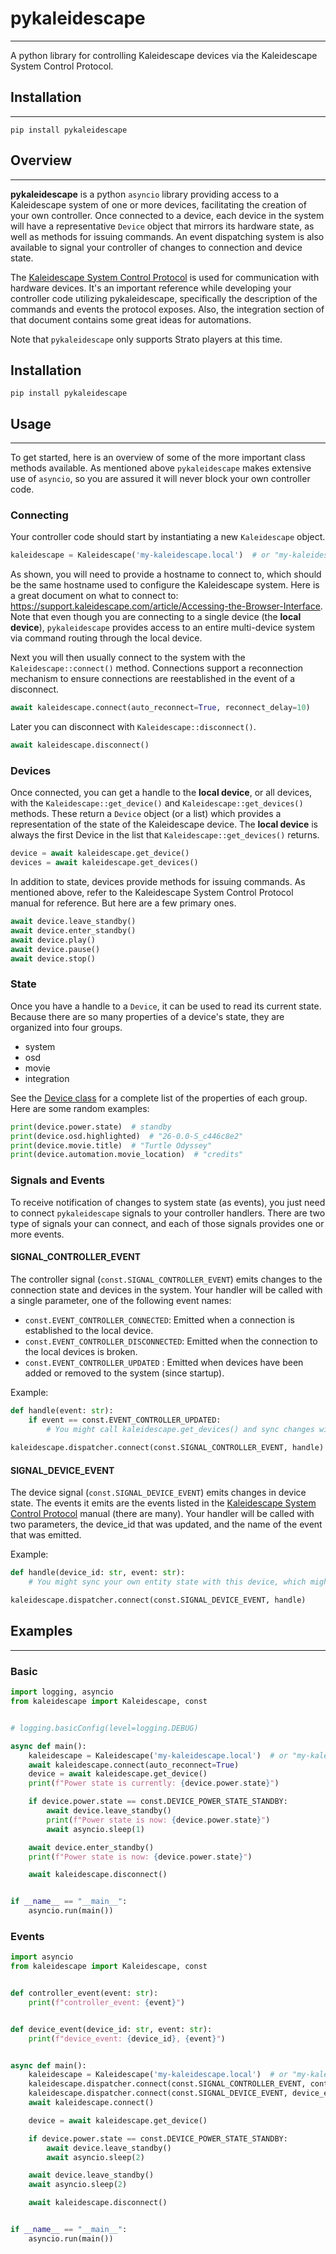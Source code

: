 # pykaleidescape

---

A python library for controlling Kaleidescape devices via the Kaleidescape System Control Protocol.

## Installation

---

```
pip install pykaleidescape
```

## Overview

---

**pykaleidescape** is a python `asyncio` library providing access to a Kaleidescape system of one or more devices,
facilitating the creation of your own controller. Once connected to a device, each device in the system will have a
representative `Device` object that mirrors its hardware state, as well as methods for issuing commands. An event
dispatching system is also available to signal your controller of changes to connection and device state.

The
[Kaleidescape System Control Protocol](https://www.kaleidescape.com/wp-content/uploads/Kaleidescape-System-Control-Protocol-Reference-Manual.pdf)
is used for communication with hardware devices. It's an important reference while developing your controller code
utilizing pykaleidescape, specifically the description of the commands and events the protocol exposes. Also, the 
integration section of that document contains some great ideas for automations.

Note that `pykaleidescape` only supports Strato players at this time. 

## Installation

```
pip install pykaleidescape
```

## Usage

---

To get started, here is an overview of some of the more important class methods available. As mentioned above
`pykaleidescape` makes extensive use of `asyncio`, so you are assured it will never block your own controller code.

### Connecting

Your controller code should start by instantiating a new `Kaleidescape` object.

```python
kaleidescape = Kaleidescape('my-kaleidescape.local')  # or "my-kaleidescape" on Windows
```

As shown, you will need to provide a hostname to connect to, which should be the same hostname used to configure the
Kaleidescape system. Here is a great document on what to connect to:
https://support.kaleidescape.com/article/Accessing-the-Browser-Interface. Note that even though you are connecting to a
single device (the **local device**), `pykaleidescape` provides access to an entire multi-device system via command
routing through the local device.

Next you will then usually connect to the system with the `Kaleidescape::connect()` method. Connections support a
reconnection mechanism to ensure connections are reestablished in the event of a disconnect.

```python
await kaleidescape.connect(auto_reconnect=True, reconnect_delay=10)
```

Later you can disconnect with `Kaleidescape::disconnect()`.

```python
await kaleidescape.disconnect()
```

### Devices

Once connected, you can get a handle to the **local device**, or all devices, with the `Kaleidescape::get_device()`
and `Kaleidescape::get_devices()` methods. These return a `Device` object (or a list) which provides a representation
of the state of the Kaleidescape device. The **local device** is always the first Device in the list that
`Kaleidescape::get_devices()` returns.

```python
device = await kaleidescape.get_device()
devices = await kaleidescape.get_devices()
```

In addition to state, devices provide methods for issuing commands. As mentioned above, refer to the Kaleidescape
System Control Protocol manual for reference. But here are a few primary ones.

```python
await device.leave_standby()
await device.enter_standby()
await device.play()
await device.pause()
await device.stop()
```

### State

Once you have a handle to a `Device`, it can be used to read its current state. Because there are so many properties
of a device's state, they are organized into four groups. 

* system
* osd
* movie
* integration

See the [Device class](kaleidescape/device.py) for a complete
list of the properties of each group. Here are some random examples:

```python
print(device.power.state)  # standby
print(device.osd.highlighted)  # "26-0.0-S_c446c8e2"
print(device.movie.title)  # "Turtle Odyssey"
print(device.automation.movie_location)  # "credits"
```

### Signals and Events

To receive notification of changes to system state (as events), you just need to connect `pykaleidescape` signals to
your controller handlers. There are two type of signals your can connect, and each of those signals provides one or
more events.

#### SIGNAL_CONTROLLER_EVENT

The controller signal (`const.SIGNAL_CONTROLLER_EVENT`) emits changes to the connection state and devices in the system.
Your handler will be called with a single parameter, one of the following event names:

* `const.EVENT_CONTROLLER_CONNECTED`: Emitted when a connection is established to the local device.
* `const.EVENT_CONTROLLER_DISCONNECTED`: Emitted when the connection to the local devices is broken.
* `const.EVENT_CONTROLLER_UPDATED` : Emitted when devices have been added or removed to the system (since startup).

Example:

```python
def handle(event: str):
    if event == const.EVENT_CONTROLLER_UPDATED:
        # You might call kaleidescape.get_devices() and sync changes with your own state
    
kaleidescape.dispatcher.connect(const.SIGNAL_CONTROLLER_EVENT, handle)
```

#### SIGNAL_DEVICE_EVENT

The device signal (`const.SIGNAL_DEVICE_EVENT`) emits changes in device state. The events it emits are the events
listed in the
[Kaleidescape System Control Protocol](https://www.kaleidescape.com/wp-content/uploads/Kaleidescape-System-Control-Protocol-Reference-Manual.pdf)
manual (there are many). Your handler will be called with two parameters, the device_id that was updated, and the name
of the event that was emitted.

Example:
 
```python
def handle(device_id: str, event: str):
    # You might sync your own entity state with this device, which might trigger your integrations.

kaleidescape.dispatcher.connect(const.SIGNAL_DEVICE_EVENT, handle)
```


## Examples

---

### Basic

```python
import logging, asyncio
from kaleidescape import Kaleidescape, const


# logging.basicConfig(level=logging.DEBUG)

async def main():
    kaleidescape = Kaleidescape('my-kaleidescape.local')  # or "my-kaleidescape" on Windows
    await kaleidescape.connect(auto_reconnect=True)
    device = await kaleidescape.get_device()
    print(f"Power state is currently: {device.power.state}")

    if device.power.state == const.DEVICE_POWER_STATE_STANDBY:
        await device.leave_standby()
        print(f"Power state is now: {device.power.state}")
        await asyncio.sleep(1)

    await device.enter_standby()
    print(f"Power state is now: {device.power.state}")

    await kaleidescape.disconnect()


if __name__ == "__main__":
    asyncio.run(main())
```

### Events

```python
import asyncio
from kaleidescape import Kaleidescape, const


def controller_event(event: str):
    print(f"controller_event: {event}")


def device_event(device_id: str, event: str):
    print(f"device_event: {device_id}, {event}")


async def main():
    kaleidescape = Kaleidescape('my-kaleidescape.local')  # or "my-kaleidescape" on Windows
    kaleidescape.dispatcher.connect(const.SIGNAL_CONTROLLER_EVENT, controller_event)
    kaleidescape.dispatcher.connect(const.SIGNAL_DEVICE_EVENT, device_event)
    await kaleidescape.connect()

    device = await kaleidescape.get_device()

    if device.power.state == const.DEVICE_POWER_STATE_STANDBY:
        await device.leave_standby()
        await asyncio.sleep(2)

    await device.leave_standby()
    await asyncio.sleep(2)

    await kaleidescape.disconnect()


if __name__ == "__main__":
    asyncio.run(main())
```
